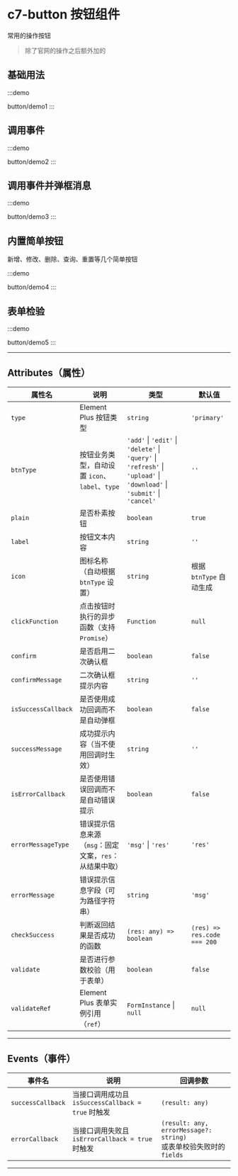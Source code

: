 # c7-button 按钮组件

常用的操作按钮
> 除了官网的操作之后额外加的


## 基础用法
:::demo

button/demo1
:::



## 调用事件
:::demo

button/demo2
:::


## 调用事件并弹框消息
:::demo

button/demo3
:::


## 内置简单按钮
新增、修改、删除、查询、重置等几个简单按钮


:::demo

button/demo4
:::


## 表单检验



:::demo

button/demo5
:::


---

## Attributes（属性）

| 属性名              | 说明                                           | 类型                     | 默认值      |
|---------------------|-----------------------------------------------|--------------------------|-------------|
| `type`              | Element Plus 按钮类型                         | `string`                 | `'primary'` |
| `btnType`           | 按钮业务类型，自动设置 `icon`、`label`、`type` | `'add'` \| `'edit'` \| `'delete'` \| `'query'` \| `'refresh'` \| `'upload'` \| `'download'` \| `'submit'` \| `'cancel'` | `''` |
| `plain`             | 是否朴素按钮                                   | `boolean`                | `true`      |
| `label`             | 按钮文本内容                                   | `string`                 | `''`        |
| `icon`              | 图标名称（自动根据 `btnType` 设置）            | `string`                 | 根据 `btnType` 自动生成 |
| `clickFunction`     | 点击按钮时执行的异步函数（支持 `Promise`）     | `Function`               | `null`      |
| `confirm`           | 是否启用二次确认框                             | `boolean`                | `false`     |
| `confirmMessage`    | 二次确认框提示内容                             | `string`                 | `''`        |
| `isSuccessCallback` | 是否使用成功回调而不是自动弹框                 | `boolean`                | `false`     |
| `successMessage`    | 成功提示内容（当不使用回调时生效）             | `string`                 | `''`        |
| `isErrorCallback`   | 是否使用错误回调而不是自动错误提示             | `boolean`                | `false`     |
| `errorMessageType`  | 错误提示信息来源（`msg`：固定文案，`res`：从结果中取） | `'msg'` \| `'res'`     | `'res'`     |
| `errorMessage`      | 错误提示信息字段（可为路径字符串）             | `string`                 | `'msg'`     |
| `checkSuccess`      | 判断返回结果是否成功的函数                     | `(res: any) => boolean`  | `(res) => res.code === 200` |
| `validate`          | 是否进行参数校验（用于表单）                   | `boolean`                | `false`     |
| `validateRef`       | Element Plus 表单实例引用（`ref`）             | `FormInstance` \| `null` | `null`      |

---

##  Events（事件）

| 事件名              | 说明                                           | 回调参数                                      |
|---------------------|------------------------------------------------|-----------------------------------------------|
| `successCallback`   | 当接口调用成功且 `isSuccessCallback = true` 时触发 | `(result: any)`                               |
| `errorCallback`     | 当接口调用失败且 `isErrorCallback = true` 时触发 | `(result: any, errorMessage?: string)` <br>或表单校验失败时的 `fields` |

---

